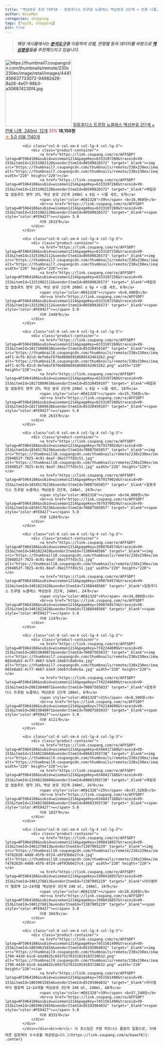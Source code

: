 ```yaml
---
title: "액상분유 추천 TOP10 - 일동후디스 트루맘 뉴클래스 액상분유 2단계 + 전용 니플, 240ml, 12개"
author: WiseMan
categories: shopping
tags: [Top10, shopping]
pin: true
---
```


> ##### 해당 게시물에서는 [**분석도구**](https://itemscout.io/)를 이용하여 **성별**, **연령별** 등의 데이터를 바탕으로 [**액상분유**](https://link.coupang.com/a/baae76)들을 추천해드리고 있습니다.
<div class="container"><div class="row">
            <div class="col-6 col-sm-4 col-lg-4 col-lg-3">
                <div class="product-container">
                    <a href="https://link.coupang.com/re/AFFSDP?lptag=AF5964186&subid=wiseman1214&pageKey=1998763879&traceid=V0-153&itemId=3401820980&vendorItemId=71388447210" target="_blank"><img src="https://thumbnail7.coupangcdn.com/thumbnails/remote/230x230ex/image/retail/images/4441456637733072-94982d26-8a26-4e01-98b3-a306874230f4.jpg" alt="https://thumbnail7.coupangcdn.com/thumbnails/remote/230x230ex/image/retail/images/4441456637733072-94982d26-8a26-4e01-98b3-a306874230f4.jpg" width="220" height="220"></a>
                    <a href="https://link.coupang.com/re/AFFSDP?lptag=AF5964186&subid=wiseman1214&pageKey=1998763879&traceid=V0-153&itemId=3401820980&vendorItemId=71388447210" target="_blank">일동후디스 트루맘 뉴클래스 액상분유 2단계 + 전용 니플, 240ml, 12개</a>
                    <span style="color:#E61328">31%</span> <b>18,150원</b>
                    <br><a href="https://link.coupang.com/re/AFFSDP?lptag=AF5964186&subid=wiseman1214&pageKey=1998763879&traceid=V0-153&itemId=3401820980&vendorItemId=71388447210" target="_blank"><span style="color:#FE9427">★</span> 5.0
                    리뷰 1140개</a>
                </div>
            </div>
            
            <div class="col-6 col-sm-4 col-lg-4 col-lg-3">
                <div class="product-container">
                    <a href="https://link.coupang.com/re/AFFSDP?lptag=AF5964186&subid=wiseman1214&pageKey=6333107260&traceid=V0-153&itemId=13251962120&vendorItemId=80509826572" target="_blank"><img src="https://thumbnail7.coupangcdn.com/thumbnails/remote/230x230ex/image/rs_quotation_api/rj9ya0ki/f445e44df5384f51a3098e79cf1d9966.jpg" alt="https://thumbnail7.coupangcdn.com/thumbnails/remote/230x230ex/image/rs_quotation_api/rj9ya0ki/f445e44df5384f51a3098e79cf1d9966.jpg" width="220" height="220"></a>
                    <a href="https://link.coupang.com/re/AFFSDP?lptag=AF5964186&subid=wiseman1214&pageKey=6333107260&traceid=V0-153&itemId=13251962120&vendorItemId=80509826572" target="_blank">매일유업 앱솔루트 명작 2FL 액상 분유 2단계 240ml x 6입 + 니플 세트, 6개</a>
                    <span style="color:#E61328">39%</span> <b>10,960원</b>
                    <br><a href="https://link.coupang.com/re/AFFSDP?lptag=AF5964186&subid=wiseman1214&pageKey=6333107260&traceid=V0-153&itemId=13251962120&vendorItemId=80509826572" target="_blank"><span style="color:#FE9427">★</span> 5.0
                    리뷰 2633개</a>
                </div>
            </div>
            
            <div class="col-6 col-sm-4 col-lg-4 col-lg-3">
                <div class="product-container">
                    <a href="https://link.coupang.com/re/AFFSDP?lptag=AF5964186&subid=wiseman1214&pageKey=6333107258&traceid=V0-153&itemId=13251962112&vendorItemId=80509826573" target="_blank"><img src="https://thumbnail7.coupangcdn.com/thumbnails/remote/230x230ex/image/rs_quotation_api/uofhzhr9/c4ad32cbfe9b4bdb8422a3285ed867f8.jpg" alt="https://thumbnail7.coupangcdn.com/thumbnails/remote/230x230ex/image/rs_quotation_api/uofhzhr9/c4ad32cbfe9b4bdb8422a3285ed867f8.jpg" width="220" height="220"></a>
                    <a href="https://link.coupang.com/re/AFFSDP?lptag=AF5964186&subid=wiseman1214&pageKey=6333107258&traceid=V0-153&itemId=13251962112&vendorItemId=80509826573" target="_blank">매일유업 앱솔루트 명작 2FL 액상 분유 1단계 200ml x 6p + 니플 세트, 6개</a>
                    <span style="color:#E61328"></span> <b>9,400원</b>
                    <br><a href="https://link.coupang.com/re/AFFSDP?lptag=AF5964186&subid=wiseman1214&pageKey=6333107258&traceid=V0-153&itemId=13251962112&vendorItemId=80509826573" target="_blank"><span style="color:#FE9427">★</span> 5.0
                    리뷰 2449개</a>
                </div>
            </div>
            
            <div class="col-6 col-sm-4 col-lg-4 col-lg-3">
                <div class="product-container">
                    <a href="https://link.coupang.com/re/AFFSDP?lptag=AF5964186&subid=wiseman1214&pageKey=6333107260&traceid=V0-153&itemId=18171089638&vendorItemId=85320459187" target="_blank"><img src="https://thumbnail8.coupangcdn.com/thumbnails/remote/230x230ex/image/retail/images/973823a1-a4f1-4cfb-82cd-0efe6af879e08866918608542463262.png" alt="https://thumbnail8.coupangcdn.com/thumbnails/remote/230x230ex/image/retail/images/973823a1-a4f1-4cfb-82cd-0efe6af879e08866918608542463262.png" width="220" height="220"></a>
                    <a href="https://link.coupang.com/re/AFFSDP?lptag=AF5964186&subid=wiseman1214&pageKey=6333107260&traceid=V0-153&itemId=18171089638&vendorItemId=85320459187" target="_blank">매일유업 앱솔루트 명작 2FL 액상 분유 2단계 240ml x 6입 + 니플 세트, 18개</a>
                    <span style="color:#E61328"></span> <b>25,750원</b>
                    <br><a href="https://link.coupang.com/re/AFFSDP?lptag=AF5964186&subid=wiseman1214&pageKey=6333107260&traceid=V0-153&itemId=18171089638&vendorItemId=85320459187" target="_blank"><span style="color:#FE9427">★</span> 5.0
                    리뷰 2633개</a>
                </div>
            </div>
            
            <div class="col-6 col-sm-4 col-lg-4 col-lg-3">
                <div class="product-container">
                    <a href="https://link.coupang.com/re/AFFSDP?lptag=AF5964186&subid=wiseman1214&pageKey=7679379024&traceid=V0-153&itemId=18345176236&vendorItemId=70087565057" target="_blank"><img src="https://thumbnail10.coupangcdn.com/thumbnails/remote/230x230ex/image/retail/images/3138143016514784-2594852f-7025-4c91-8eaf-36e1fffd3c51.jpg" alt="https://thumbnail10.coupangcdn.com/thumbnails/remote/230x230ex/image/retail/images/3138143016514784-2594852f-7025-4c91-8eaf-36e1fffd3c51.jpg" width="220" height="220"></a>
                    <a href="https://link.coupang.com/re/AFFSDP?lptag=AF5964186&subid=wiseman1214&pageKey=7679379024&traceid=V0-153&itemId=18345176236&vendorItemId=70087565057" target="_blank">일동후디스 트루맘 뉴클래스 액상분유 2단계, 240ml, 24개</a>
                    <span style="color:#E61328"></span> <b>34,800원</b>
                    <br><a href="https://link.coupang.com/re/AFFSDP?lptag=AF5964186&subid=wiseman1214&pageKey=7679379024&traceid=V0-153&itemId=18345176236&vendorItemId=70087565057" target="_blank"><span style="color:#FE9427">★</span> 5.0
                    리뷰 1204개</a>
                </div>
            </div>
            
            <div class="col-6 col-sm-4 col-lg-4 col-lg-3">
                <div class="product-container">
                    <a href="https://link.coupang.com/re/AFFSDP?lptag=AF5964186&subid=wiseman1214&pageKey=1998764574&traceid=V0-153&itemId=3401822428&vendorItemId=71388448566" target="_blank"><img src="https://thumbnail10.coupangcdn.com/thumbnails/remote/230x230ex/image/retail/images/3138143016514784-2594852f-7025-4c91-8eaf-36e1fffd3c51.jpg" alt="https://thumbnail10.coupangcdn.com/thumbnails/remote/230x230ex/image/retail/images/3138143016514784-2594852f-7025-4c91-8eaf-36e1fffd3c51.jpg" width="220" height="220"></a>
                    <a href="https://link.coupang.com/re/AFFSDP?lptag=AF5964186&subid=wiseman1214&pageKey=1998764574&traceid=V0-153&itemId=3401822428&vendorItemId=71388448566" target="_blank">일동후디스 트루맘 뉴클래스 액상분유 2단계, 240ml, 24개</a>
                    <span style="color:#E61328">5%</span> <b>34,800원</b>
                    <br><a href="https://link.coupang.com/re/AFFSDP?lptag=AF5964186&subid=wiseman1214&pageKey=1998764574&traceid=V0-153&itemId=3401822428&vendorItemId=71388448566" target="_blank"><span style="color:#FE9427">★</span> 5.0
                    리뷰 114개</a>
                </div>
            </div>
            
            <div class="col-6 col-sm-4 col-lg-4 col-lg-3">
                <div class="product-container">
                    <a href="https://link.coupang.com/re/AFFSDP?lptag=AF5964186&subid=wiseman1214&pageKey=7742244609&traceid=V0-153&itemId=20833040071&vendorItemId=70087565033" target="_blank"><img src="https://thumbnail7.coupangcdn.com/thumbnails/remote/230x230ex/image/retail/images/5058439490834030-802e0ab3-4cf7-4667-b3e9-2de6fc0a0c6a.jpg" alt="https://thumbnail7.coupangcdn.com/thumbnails/remote/230x230ex/image/retail/images/5058439490834030-802e0ab3-4cf7-4667-b3e9-2de6fc0a0c6a.jpg" width="220" height="220"></a>
                    <a href="https://link.coupang.com/re/AFFSDP?lptag=AF5964186&subid=wiseman1214&pageKey=7742244609&traceid=V0-153&itemId=20833040071&vendorItemId=70087565033" target="_blank">일동후디스 트루맘 뉴클래스 액상분유 1단계 180ml, 6개</a>
                    <span style="color:#E61328">31%</span> <b>8,500원</b>
                    <br><a href="https://link.coupang.com/re/AFFSDP?lptag=AF5964186&subid=wiseman1214&pageKey=7742244609&traceid=V0-153&itemId=20833040071&vendorItemId=70087565033" target="_blank"><span style="color:#FE9427">★</span> 5.0
                    리뷰 4111개</a>
                </div>
            </div>
            
            <div class="col-6 col-sm-4 col-lg-4 col-lg-3">
                <div class="product-container">
                    <a href="https://link.coupang.com/re/AFFSDP?lptag=AF5964186&subid=wiseman1214&pageKey=6348417168&traceid=V0-153&itemId=13348216604&vendorItemId=80603393738" target="_blank"><img src="https://thumbnail9.coupangcdn.com/thumbnails/remote/230x230ex/image/rs_quotation_api/2ndyf4jx/fe69898aa5894132944d3f92da701579.jpg" alt="https://thumbnail9.coupangcdn.com/thumbnails/remote/230x230ex/image/rs_quotation_api/2ndyf4jx/fe69898aa5894132944d3f92da701579.jpg" width="220" height="220"></a>
                    <a href="https://link.coupang.com/re/AFFSDP?lptag=AF5964186&subid=wiseman1214&pageKey=6348417168&traceid=V0-153&itemId=13348216604&vendorItemId=80603393738" target="_blank">매일유업 앱솔루트 명작 2FL 액상 분유 3단계 240ml, 24개</a>
                    <span style="color:#E61328">25%</span> <b>37,520원</b>
                    <br><a href="https://link.coupang.com/re/AFFSDP?lptag=AF5964186&subid=wiseman1214&pageKey=6348417168&traceid=V0-153&itemId=13348216604&vendorItemId=80603393738" target="_blank"><span style="color:#FE9427">★</span> 5.0
                    리뷰 1037개</a>
                </div>
            </div>
            
            <div class="col-6 col-sm-4 col-lg-4 col-lg-3">
                <div class="product-container">
                    <a href="https://link.coupang.com/re/AFFSDP?lptag=AF5964186&subid=wiseman1214&pageKey=1998418857&traceid=V0-153&itemId=3401278813&vendorItemId=71387905229" target="_blank"><img src="https://thumbnail10.coupangcdn.com/thumbnails/remote/230x230ex/image/retail/images/1643982433676401-f4782020-4480-45fb-8f24-a9f93b0e27c4.jpg" alt="https://thumbnail10.coupangcdn.com/thumbnails/remote/230x230ex/image/retail/images/1643982433676401-f4782020-4480-45fb-8f24-a9f93b0e27c4.jpg" width="220" height="220"></a>
                    <a href="https://link.coupang.com/re/AFFSDP?lptag=AF5964186&subid=wiseman1214&pageKey=1998418857&traceid=V0-153&itemId=3401278813&vendorItemId=71387905229" target="_blank">아이엠마더 벨류팩 12~24개월 액상분유 3단계 240 ml, 240ml, 24개</a>
                    <span style="color:#E61328"></span> <b>28,620원</b>
                    <br><a href="https://link.coupang.com/re/AFFSDP?lptag=AF5964186&subid=wiseman1214&pageKey=1998418857&traceid=V0-153&itemId=3401278813&vendorItemId=71387905229" target="_blank"><span style="color:#FE9427">★</span> 5.0
                    리뷰 384개</a>
                </div>
            </div>
            
            <div class="col-6 col-sm-4 col-lg-4 col-lg-3">
                <div class="product-container">
                    <a href="https://link.coupang.com/re/AFFSDP?lptag=AF5964186&subid=wiseman1214&pageKey=7451561490&traceid=V0-153&itemId=18039615854&vendorItemId=85193964032" target="_blank"><img src="https://thumbnail9.coupangcdn.com/thumbnails/remote/230x230ex/image/retail/images/8a4121db-1790-443d-b1c6-bda9825c69375276331019103720632.png" alt="https://thumbnail9.coupangcdn.com/thumbnails/remote/230x230ex/image/retail/images/8a4121db-1790-443d-b1c6-bda9825c69375276331019103720632.png" width="220" height="220"></a>
                    <a href="https://link.coupang.com/re/AFFSDP?lptag=AF5964186&subid=wiseman1214&pageKey=7451561490&traceid=V0-153&itemId=18039615854&vendorItemId=85193964032" target="_blank">아이엠마더 벨류팩 12~24개월 액상분유 3단계 240 ml, 240ml, 48개</a>
                    <span style="color:#E61328">39%</span> <b>57,240원</b>
                    <br><a href="https://link.coupang.com/re/AFFSDP?lptag=AF5964186&subid=wiseman1214&pageKey=7451561490&traceid=V0-153&itemId=18039615854&vendorItemId=85193964032" target="_blank"><span style="color:#FE9427">★</span> 5.0
                    리뷰 8331개</a>
                </div>
            </div>
            </div></div><br><br>[👉 이 포스팅은 쿠팡 파트너스 활동의 일환으로, 이에 따른 일정액의 수수료를 제공받습니다.](https://link.coupang.com/a/baae76){: .center}